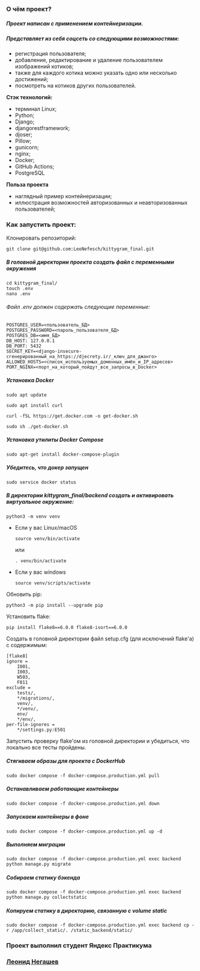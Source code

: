 ### О чём проект?
##### Проект написан с применением контейнеризации.
##### Представляет из себя соцсеть со следующими возможностями:
 - регистрация пользователя;
 - добавление, редактирование и удаление пользователем изображений котиков;
 - также для каждого котика можно указать одно или несколько достижений;
 - посмотреть на котиков других пользователей.

 **Стэк технологий:**
 - терминал Linux;
 - Python;
 - Django;
 - djangorestframework;
 - djoser;
 - Pillow;
 - gunicorn;
 - nginx;
 - Docker;
 - GitHub Actions;
 - PostgreSQL

**Польза проекта**
- наглядный пример контейнеризации;
- иллюстрация возможностей авторизованных и неавторизованных пользователей;

### Как запустить проект:

Клонировать репозиторий:

```
git clone git@github.com:LeoNefesch/kittygram_final.git
```

##### В головной директории проекта создать файл с переменными окружения

```
cd kittygram_final/
touch .env
nano .env
```
###### Файл .env должен содержать следующие переменные:

```
POSTGRES_USER=<пользователь_БД>
POSTGRES_PASSWORD=<пароль_пользователя_БД>
POSTGRES_DB=<имя_БД>
DB_HOST: 127.0.0.1
DB_PORT: 5432
SECRET_KEY=<django-insecure-сгенерированный_на_https://djecrety.ir/_ключ_для_джанго>
ALLOWED_HOSTS=<список_используемых_доменных_имён_и_IP_адресов>
PORT_NGINX=<порт_на_который_пойдут_все_запросы_в_Docker>

```
##### Установка Docker

```
sudo apt update
```
```
sudo apt install curl
```
```
curl -fSL https://get.docker.com -o get-docker.sh
```
```
sudo sh ./get-docker.sh
```
##### Установка утилиты Docker Compose

```
sudo apt-get install docker-compose-plugin
```
##### Убедитесь, что докер запущен

```
sudo service docker status
```
##### В директории kittygram_final/backend создать и активировать виртуальное окружение:

```
python3 -m venv venv
```

* Если у вас Linux/macOS

    ```
    source venv/bin/activate
    ```
    или
    ```
    . venv/bin/activate
    ```

* Если у вас windows

    ```
    source venv/scripts/activate
    ```

Обновить pip:

```
python3 -m pip install --upgrade pip
```

Установить flake:

```
pip install flake8==6.0.0 flake8-isort==6.0.0
```

Создать в головной директории файл setup.cfg (для исключений flake'а) с содержимым:

```
[flake8]
ignore =
    I001,
    I003, 
    W503,
    F811
exclude = 
    tests/,
    */migrations/,
    venv/,
    */venv/,
    env/
    */env/,
per-file-ignores =
    */settings.py:E501
```

Запустить проверку flake'ом из головной директории и убедиться, что локально все тесты пройдены.
   
##### Стягиваем образы для проекта с DockerHub

```
sudo docker compose -f docker-compose.production.yml pull
```

##### Останавливаем работающие контейнеры

```
sudo docker compose -f docker-compose.production.yml down
```

##### Запускаем контейнеры в фоне

```
sudo docker compose -f docker-compose.production.yml up -d
```

##### Выполняем миграции

```
sudo docker compose -f docker-compose.production.yml exec backend python manage.py migrate
```

##### Собираем статику бэкенда

```
sudo docker compose -f docker-compose.production.yml exec backend python manage.py collectstatic
```

##### Копируем статику в директорию, связанную с volume static

```
sudo docker compose -f docker-compose.production.yml exec backend cp -r /app/collect_static/. /static_backend/static/
```


### Проект выполнил студент Яндекс Практикума
### [Леонид Негашев](https://github.com/LeoNefesch/)
